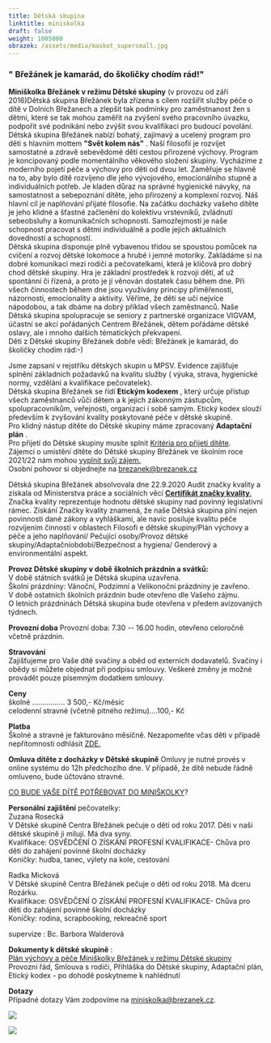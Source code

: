 ```yaml
---
title: Dětská skupina
linktitle: miniskolka
draft: false
weight: 1005000
obrazek: /assets/media/maskot_supersmall.jpg
---
```

### " Břežánek je kamarád, do školičky chodím rád!"

**Miniškolka Břežánek v režimu Dětské skupiny** (v provozu od září 2016)Dětská skupina Břežánek byla zřízena s cílem rozšířit služby péče o dítě v Dolních Břežanech a zlepšit tak podmínky pro zaměstnanost žen s dětmi, které se tak mohou zaměřit na zvýšení svého pracovního úvazku, podpořit své podnikání nebo zvýšit svou kvalifikaci pro budoucí povolání.\
Dětská skupina Břežánek nabízí bohatý, zajímavý a ucelený program pro děti s hlavním mottem **"Svět kolem nás"** . Naší filosofií je rozvíjet samostatné a zdravě sebevědomé děti cestou přirozené výchovy. Program je koncipovaný podle momentálního věkového složení skupiny. Vycházíme z moderního pojetí péče a výchovy pro děti od dvou let. Zaměřuje se hlavně na to, aby bylo dítě rozvíjeno dle jeho vývojového, emocionálního stupně a individuálních potřeb. Je kladen důraz na správné hygienické návyky, na samostatnost a sebepoznání dítěte, jeho přirozený a komplexní rozvoj. Náš hlavní cíl je naplňování přijaté filosofie. Na začátku docházky vašeho dítěte je jeho klidné a šťastné začlenění do kolektivu vrstevníků, zvládnutí sebeobsluhy a komunikačních schopností. Samozřejmostí je naše schopnost pracovat s dětmi individuálně a podle jejich aktuálních dovedností a schopností.\
Dětská skupina disponuje plně vybavenou třídou se spoustou pomůcek na cvičení a rozvoj dětské lokomoce a hrubé i jemné motoriky. Zakládáme si na dobré komunikaci mezi rodiči a pečovatelkami, která je klíčová pro dobrý chod dětské skupiny. Hra je základní prostředek k rozvoji dětí, ať už spontánní či řízená, a proto je jí věnován dostatek času během dne. Při všech činnostech během dne jsou využívány principy přiměřenosti, názornosti, emocionality a aktivity. Věříme, že děti se učí nejvíce nápodobou, a tak dbáme na dobrý příklad všech zaměstnanců. Naše Dětská skupina spolupracuje se seniory z partnerské organizace VIGVAM, účastní se akcí pořádaných Centrem Břežánek, dětem pořádáme dětské oslavy, ale i mnoho dalších tématických překvapení.\
Děti z Dětské skupiny Břežánek dobře vědí: Břežánek je kamarád, do školičky chodím rád:-)

Jsme zapsaní v rejstříku dětských skupin u MPSV. Evidence zajišťuje splnění základních požadavků na kvalitu služby ( výuka, strava, hygienické normy, vzdělání a kvalifikace pečovatelek).\
Dětská skupina Břežánek se řídí **Etickým kodexem** , který určuje přístup všech zaměstnanců vůči dětem a k jejich zákonným zástupcům, spolupracovníkům, veřejnosti, organizaci i sobě samým. Etický kodex slouží především k zvyšování kvality poskytované péče v dětské skupině.\
Pro klidný nástup dítěte do Dětské skupiny máme zpracovaný **Adaptační plán** .\
Pro přijetí do Dětské skupiny musíte splnit [Kritéria pro přijetí dítěte](/assets/media-o-nas/kriteria_prijeti_DS.pdf).\
Zájemci o umístění dítěte do Dětské skupiny Břežánek ve školním roce 2021/22 nám mohou [vyplnit svůj zájem.](https://brezanek.webooker.eu/Activities)\
Osobní pohovor si objednejte na brezanek@brezanek.cz  

Dětská skupina Břežánek absolvovala dne 22.9.2020 Audit značky kvality a získala od Ministerstva práce a sociálních věcí [**Certifikát značky kvality**.](http://www.dsmpsv.cz/cs/pro-rodice/jak-vybrat-detskou-skupinu/ds-se-znackou-kvality) Značka kvality reprezentuje hodnotu dětské skupiny nad povinný legislativní rámec. Získání Značky kvality znamená, že naše Dětská skupina plní nejen povinnosti dané zákony a vyhláškami, ale navíc posiluje kvalitu péče rozvíjením činnosti v oblastech Filosofi e dětské skupiny/Plán výchovy a péče a jeho naplňování/ Pečující osoby/Provoz dětské skupiny/Adaptačníobdobí/Bezpečnost a hygiena/ Genderový a environmentální aspekt.  

**Provoz Dětské skupiny v době školních prázdnin a svátků:**\
V době státních svátků je Dětská skupina uzavřena.\
Školní prázdniny: Vánoční, Podzimní a Velikonoční prázdniny je zavřeno.\
V době ostatních školních prázdnin bude otevřeno dle Vašeho zájmu.\
O letních prázdninách Dětská skupina bude otevřena v předem avizovaných týdnech.

**Provozní doba** Provozní doba: 7.30 -- 16.00 hodin, otevřeno celoročně včetně prázdnin.  

**Stravování**\
Zajišťujeme pro Vaše dítě svačiny a oběd od externích dodavatelů. Svačiny i obědy si můžete objednat při podpisu smlouvy. Veškeré změny je možné provádět pouze písemným dodatkem smlouvy.

**Ceny**\
školné ................ 3 500,- Kč/měsíc\
celodenní stravné (včetně pitného režimu)....100,- Kč

**Platba**\
Školné a stravné je fakturováno měsíčně. Nezapomeňte včas děti v případě nepřítomnosti odhlásit [ZDE.](https://brezanek.webooker.eu/)

**Omluva dítěte z docházky v Dětské skupině** Omluvy je nutné provés v online systému do 12h předchozího dne. V případě, že dítě nebude řádně omluveno, bude účtováno stravné.  

[CO BUDE VAŠE DÍTĚ POTŘEBOVAT DO MINIŠKOLKY](<**assets/media-o-nas/co bude vaše dítě potřebovat.pdf**>)?

**Personální zajištění** pečovatelky:\
Zuzana Rosecká\
V Dětské skupině Centra Břežánek pečuje o děti od roku 2017. Děti v naší dětské skupině ji milují. Má dva syny.\
Kvalifikace: OSVĚDČENÍ O ZÍSKÁNÍ PROFESNÍ KVALIFIKACE- Chůva pro děti do zahájení povinné školní docházky\
Koníčky: hudba, tanec, výlety na kole, cestování

Radka Micková\
V Dětské skupině Centra Břežánek pečuje o děti od roku 2018. Má dceru Rozárku.\
Kvalifikace: OSVĚDČENÍ O ZÍSKÁNÍ PROFESNÍ KVALIFIKACE- Chůva pro děti do zahájení povinné školní docházky\
Koníčky: rodina, scrapbooking, rekreačně sport

supervize : Bc. Barbora Walderová  

**Dokumenty k dětské skupině** :\
[Plán výchovy a péče Miniškolky Břežánek v režimu Dětské skupiny](/assets/media-o-nas/PVP_2020.pdf)\
Provozní řád, Smlouva s rodiči, Přihláška do Dětské skupiny, Adaptační plán, Etický kodex - po dohodě poskytneme k nahlédnutí

**Dotazy**\
Případné dotazy Vám zodpovíme na miniskolka@brezanek.cz.

![](/assets/media/eu.jpg)

![](/assets/media/brezanek-1-.png)